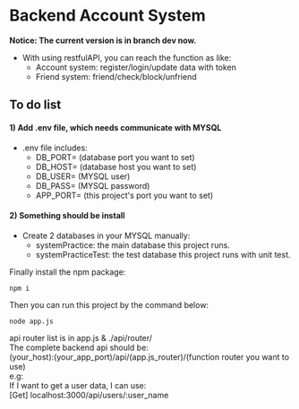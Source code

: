 # Backend Account System

**Notice: The current version is in branch dev now.**

* With using restfulAPI, you can reach the function as like:
    * Account system: register/login/update data with token
    * Friend system: friend/check/block/unfriend


## To do list

#### 1) Add .env file, which needs communicate with MYSQL

* .env file includes:
    * DB_PORT= (database port you want to set)
    * DB_HOST= (database host you want to set)
    * DB_USER= (MYSQL user)
    * DB_PASS= (MYSQL password)
    * APP_PORT= (this project's port you want to set)


#### 2) Something should be install

* Create 2 databases in your MYSQL manually:
    * systemPractice: the main database this project runs.
    * systemPracticeTest: the test database this project runs with unit test.

Finally install the npm package:
```
npm i
```

Then you can run this project by the command below:
```
node app.js
```

api router list is in app.js & ./api/router/   
The complete backend api should be:  
(your_host):(your_app_port)/api/(app.js_router)/(function router you want to use)  
e.g:  
If I want to get a user data, I can use:  
[Get] localhost:3000/api/users/:user_name